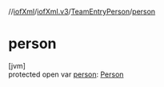 //[iofXml](../../../index.md)/[iofXml.v3](../index.md)/[TeamEntryPerson](index.md)/[person](person.md)

# person

[jvm]\
protected open var [person](person.md): [Person](../-person/index.md)
